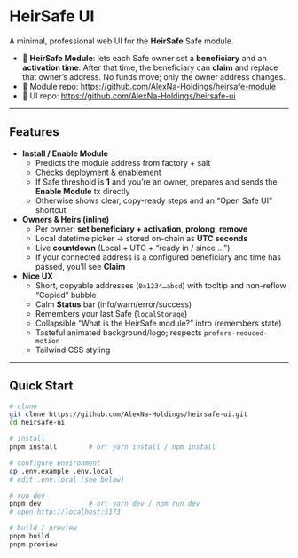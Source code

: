 # HeirSafe UI

A minimal, professional web UI for the **HeirSafe** Safe module.

- 🧩 **HeirSafe Module**: lets each Safe owner set a **beneficiary** and an **activation time**. After that time, the beneficiary can **claim** and replace that owner’s address. No funds move; only the owner address changes.
- 🔗 Module repo: https://github.com/AlexNa-Holdings/heirsafe-module  
- 🔗 UI repo: https://github.com/AlexNa-Holdings/heirsafe-ui

---

## Features

- **Install / Enable Module**
  - Predicts the module address from factory + salt
  - Checks deployment & enablement
  - If Safe threshold is **1** and you’re an owner, prepares and sends the **Enable Module** tx directly
  - Otherwise shows clear, copy-ready steps and an “Open Safe UI” shortcut
- **Owners & Heirs (inline)**
  - Per owner: **set beneficiary + activation**, **prolong**, **remove**
  - Local datetime picker → stored on-chain as **UTC seconds**
  - Live **countdown** (Local + UTC + “ready in / since …”)
  - If your connected address is a configured beneficiary and time has passed, you’ll see **Claim**
- **Nice UX**
  - Short, copyable addresses (`0x1234…abcd`) with tooltip and non-reflow “Copied” bubble
  - Calm **Status** bar (info/warn/error/success)
  - Remembers your last Safe (`localStorage`)
  - Collapsible “What is the HeirSafe module?” intro (remembers state)
  - Tasteful animated background/logo; respects `prefers-reduced-motion`
  - Tailwind CSS styling

---

## Quick Start

```bash
# clone
git clone https://github.com/AlexNa-Holdings/heirsafe-ui.git
cd heirsafe-ui

# install
pnpm install        # or: yarn install / npm install

# configure environment
cp .env.example .env.local
# edit .env.local (see below)

# run dev
pnpm dev            # or: yarn dev / npm run dev
# open http://localhost:5173

# build / preview
pnpm build
pnpm preview
